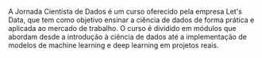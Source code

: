 A Jornada Cientista de Dados é um curso oferecido pela empresa Let's Data, que tem como objetivo ensinar a ciência de dados de forma prática e aplicada ao mercado de trabalho. O curso é dividido em módulos que abordam desde a introdução à ciência de dados até a implementação de modelos de machine learning e deep learning em projetos reais.
